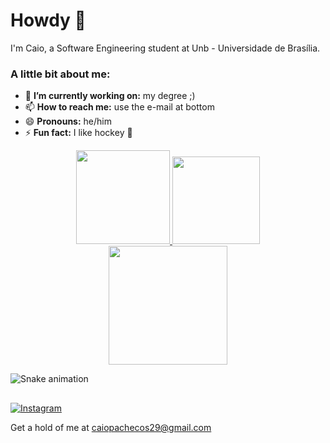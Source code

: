 # Howdy 👋
I'm Caio, a Software Engineering student at Unb - Universidade de Brasília.

### A little bit about me:
  - 🔭 **I’m currently working on:** my degree ;)
  - 📫 **How to reach me:** use the e-mail at bottom
  - 😄 **Pronouns:** he/him
  - ⚡ **Fun fact:** I like hockey 🏒

<div align="center">
  <a href="https://github.com/CaioPacheco">
    <img height="150em" src="https://github-readme-stats.vercel.app/api?username=CaioPacheco&count_private=true&include_all_commits=true&show_icons=true&theme=tokyonight&hide_border=false&show_owner=true"/>
    <img height="140em" src="https://github-readme-stats.vercel.app/api/top-langs/?username=CaioPacheco&layout=compact&langs_count=7&theme=tokyonight"/>
  </a>
</div>

<div align="center">
<img height="190em" src="https://github-profile-summary-cards.vercel.app/api/cards/profile-details?username=CaioPacheco&theme=tokyonight"/> 
 
</div>

  ![Snake animation](https://github.com/danielbped/danielbped/blob/output/github-contribution-grid-snake.svg)
  
</div>

##
 
 [![Instagram](https://img.shields.io/badge/Instagram-E4405F?style=for-the-badge&logo=instagram&logoColor=white)](https://www.instagram.com/caio.p_/)
 
 </div>
 Get a hold of me at <a href=mailto:"caiopachecos29@gmail.com">caiopachecos29@gmail.com</a>
